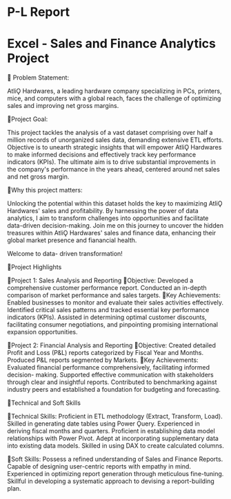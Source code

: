 # P-L Report
# Excel - Sales and Finance Analytics Project

💾 Problem Statement:

AtliǪ Hardwares, a leading hardware company specializing in PCs, printers, mice, and computers with a global reach, faces the challenge of optimizing sales and improving net gross margins.

💾Project Goal:

This project tackles the analysis of a vast dataset comprising over half a million records of unorganized sales data, demanding extensive ETL efforts. Objective is to unearth strategic insights that will empower AtliǪ Hardwares to make informed decisions and effectively track key performance indicators (KPIs). The ultimate aim is to drive substantial improvements in the company's performance in the years ahead, centered around net sales and net gross margin.

💾Why this project matters:

Unlocking the potential within this dataset holds the key to maximizing AtliǪ Hardwares' sales and profitability.
By harnessing the power of data analytics, I aim to transform challenges into opportunities and facilitate data-driven decision-making.
Join me on this journey to uncover the hidden treasures within AtliǪ Hardwares' sales and finance data, enhancing their global market presence and fianancial health.

Welcome to data- driven transformation!

💾Project Highlights

📘Project 1: Sales Analysis and Reporting
💫Objective:
Developed a comprehensive customer performance report.
Conducted an in-depth comparison of market performance and sales targets.
💫Key Achievements:
Enabled businesses to monitor and evaluate their sales activities effectively.
Identified critical sales patterns and tracked essential key performance indicators (KPIs).
Assisted in determining optimal customer discounts, facilitating consumer negotiations, and pinpointing promising international expansion opportunities.


📘Project 2: Financial Analysis and Reporting
💫Objective:
Created detailed Profit and Loss (P&L) reports categorized by Fiscal Year and Months. Produced P&L reports segmented by Markets.
💫Key Achievements:
Evaluated financial performance comprehensively, facilitating informed decision- making.
Supported effective communication with stakeholders through clear and insightful reports.
Contributed to benchmarking against industry peers and established a foundation for budgeting and forecasting.


💾Technical and Soft Skills

💫Technical Skills:
Proficient in ETL methodology (Extract, Transform, Load). Skilled in generating date tables using Power Ǫuery.
Experienced in deriving fiscal months and quarters.
Proficient in establishing data model relationships with Power Pivot. Adept at incorporating supplementary data into existing data models. Skilled in using DAX to create calculated columns.


💫Soft Skills:
Possess a refined understanding of Sales and Finance Reports. Capable of designing user-centric reports with empathy in mind.
Experienced in optimizing report generation through meticulous fine-tuning. Skillful in developing a systematic approach to devising a report-building plan.
